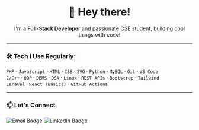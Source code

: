 <h1 align="center">👋 Hey there!</h1>
<p align="center">I'm a <strong>Full-Stack Developer</strong> and passionate CSE student, building cool things with code!</p>

---

### 🛠️ Tech I Use Regularly:
`PHP` · `JavaScript` · `HTML` · `CSS` · `SVG` · `Python` · `MySQL` · `Git` · `VS Code`  
`C/C++` · `OOP` · `DBMS` · `DSA` · `Linux` · `REST APIs` · `Bootstrap` · `Tailwind`  
`Laravel` · `React (Basics)` · `GitHub Actions`

---

### 📫 Let's Connect

<p align="left">
  <a href="mailto:your.email@example.com">
    <img src="https://img.shields.io/badge/Email-D14836?style=for-the-badge&logo=gmail&logoColor=white" alt="Email Badge"/>
  </a>
  <a href="https://linkedin.com/in/yourprofile" target="_blank">
    <img src="https://img.shields.io/badge/LinkedIn-0A66C2?style=for-the-badge&logo=linkedin&logoColor=white" alt="LinkedIn Badge"/>
  </a>
</p>

